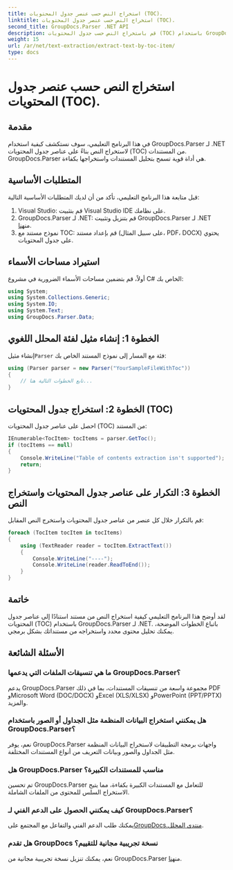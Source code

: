 ```yaml
---
title: استخراج النص حسب عنصر جدول المحتويات (TOC).
linktitle: استخراج النص حسب عنصر جدول المحتويات (TOC).
second_title: GroupDocs.Parser .NET API
description: قم باستخراج النص حسب جدول المحتويات (TOC) باستخدام GroupDocs.Parser لـ .NET. تعلم تقنيات تحليل المستندات الفعالة لاستخراج البيانات المنظمة.
weight: 15
url: /ar/net/text-extraction/extract-text-by-toc-item/
type: docs
---
```

# استخراج النص حسب عنصر جدول المحتويات (TOC).

## مقدمة
في هذا البرنامج التعليمي، سوف نستكشف كيفية استخدام GroupDocs.Parser لـ .NET لاستخراج النص بناءً على عناصر جدول المحتويات (TOC) من المستندات. GroupDocs.Parser هي أداة قوية تسمح بتحليل المستندات واستخراجها بكفاءة.
## المتطلبات الأساسية
قبل متابعة هذا البرنامج التعليمي، تأكد من أن لديك المتطلبات الأساسية التالية:
1. Visual Studio: قم بتثبيت Visual Studio IDE على نظامك.
2.  GroupDocs.Parser لـ .NET: قم بتنزيل وتثبيت GroupDocs.Parser لـ .NET من[هنا](https://releases.groupdocs.com/parser/net/).
3. نموذج مستند مع TOC: قم بإعداد مستند (على سبيل المثال، PDF، DOCX) يحتوي على جدول المحتويات.

## استيراد مساحات الأسماء
أولاً، قم بتضمين مساحات الأسماء الضرورية في مشروع C# الخاص بك:
```csharp
using System;
using System.Collections.Generic;
using System.IO;
using System.Text;
using GroupDocs.Parser.Data;
```
## الخطوة 1: إنشاء مثيل لفئة المحلل اللغوي
 إنشاء مثيل`Parser` فئة مع المسار إلى نموذج المستند الخاص بك:
```csharp
using (Parser parser = new Parser("YourSampleFileWithToc"))
{
    // تابع الخطوات التالية هنا...
}
```
## الخطوة 2: استخراج جدول المحتويات (TOC)
احصل على عناصر جدول المحتويات (TOC) من المستند:
```csharp
IEnumerable<TocItem> tocItems = parser.GetToc();
if (tocItems == null)
{
    Console.WriteLine("Table of contents extraction isn't supported");
    return;
}
```
## الخطوة 3: التكرار على عناصر جدول المحتويات واستخراج النص
قم بالتكرار خلال كل عنصر من عناصر جدول المحتويات واستخرج النص المقابل:
```csharp
foreach (TocItem tocItem in tocItems)
{
    using (TextReader reader = tocItem.ExtractText())
    {
        Console.WriteLine("----");
        Console.WriteLine(reader.ReadToEnd());
    }
}
```

## خاتمة
لقد أوضح هذا البرنامج التعليمي كيفية استخراج النص من مستند استنادًا إلى عناصر جدول المحتويات (TOC) باستخدام GroupDocs.Parser لـ .NET. باتباع الخطوات الموضحة، يمكنك تحليل محتوى محدد واستخراجه من مستنداتك بشكل برمجي.

## الأسئلة الشائعة
### ما هي تنسيقات الملفات التي يدعمها GroupDocs.Parser؟
يدعم GroupDocs.Parser مجموعة واسعة من تنسيقات المستندات، بما في ذلك PDF وMicrosoft Word (DOC/DOCX) وExcel (XLS/XLSX) وPowerPoint (PPT/PPTX) والمزيد.
### هل يمكنني استخراج البيانات المنظمة مثل الجداول أو الصور باستخدام GroupDocs.Parser؟
نعم، يوفر GroupDocs.Parser واجهات برمجة التطبيقات لاستخراج البيانات المنظمة مثل الجداول والصور وبيانات التعريف من أنواع المستندات المختلفة.
### هل GroupDocs.Parser مناسب للمستندات الكبيرة؟
تم تحسين GroupDocs.Parser للتعامل مع المستندات الكبيرة بكفاءة، مما يتيح الاستخراج السلس للمحتوى من الملفات الشاملة.
### كيف يمكنني الحصول على الدعم الفني لـ GroupDocs.Parser؟
 يمكنك طلب الدعم الفني والتفاعل مع المجتمع على[GroupDocs.منتدى المحلل](https://forum.groupdocs.com/c/parser/17).
### هل تقدم GroupDocs نسخة تجريبية مجانية للتقييم؟
نعم، يمكنك تنزيل نسخة تجريبية مجانية من GroupDocs.Parser من[هنا](https://releases.groupdocs.com/).